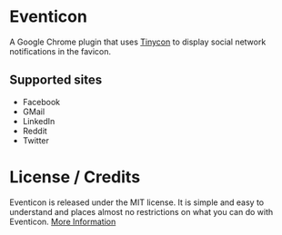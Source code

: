# Eventicon

A Google Chrome plugin that uses [Tinycon](https://github.com/tommoor/tinycon) to display social network notifications in the favicon.

## Supported sites

+ Facebook
+ GMail
+ LinkedIn
+ Reddit
+ Twitter

# License / Credits

Eventicon is released under the MIT license. It is simple and easy to understand and places almost no restrictions on what you can do with Eventicon. [More Information](http://en.wikipedia.org/wiki/MIT_License)